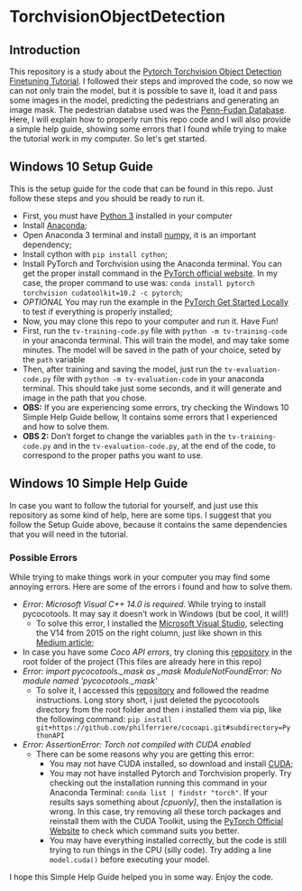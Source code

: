 # TorchvisionObjectDetection
## Introduction
This repository is a study about the [Pytorch Torchvision Object Detection Finetuning Tutorial](https://pytorch.org/tutorials/intermediate/torchvision_tutorial.html). I followed their steps and improved the code, so now we can not only train the model, but it is possible to save it, load it and pass some images in the model, predicting the pedestrians and generating an image mask. The pedestrian databse used was the [Penn-Fudan Database](https://www.cis.upenn.edu/~jshi/ped_html/).
Here, I will explain how to properly run this repo code and I will also provide a simple help guide, showing some errors that I found while trying to make the tutorial work in my computer. So let's get started.

## Windows 10 Setup Guide
This is the setup guide for the code that can be found in this repo. Just follow these steps and you should be ready to run it.
* First, you must have [Python 3](https://www.python.org/downloads/) installed in your computer
* Install [Anaconda](https://www.anaconda.com/);
* Open Anaconda 3 terminal and install [numpy](https://scipy.org/install.html#pip-install), it is an important dependency; 
* Install cython with `pip install cython`;
* Install PyTorch and Torchvision using the Anaconda terminal. You can get the proper install command in the [PyTorch official website](https://pytorch.org/). In my case, the proper command to use was: `conda install pytorch torchvision cudatoolkit=10.2 -c pytorch`;
* *OPTIONAL* You may run the example in the [PyTorch Get Started Locally](https://pytorch.org/get-started/locally/) to test if everything is properly installed;
* Now, you may clone this repo to your computer and run it. Have Fun!
 * First, run the `tv-training-code.py` file with `python -m tv-training-code` in your anaconda terminal. This will train the model, and may take some minutes. The model will be saved in the path of your choice, seted by the `path` variable
 * Then, after training and saving the model, just run the `tv-evaluation-code.py` file with `python -m tv-evaluation-code` in your anaconda terminal. This should take just some seconds, and it will generate and image in the path that you chose.
* **OBS:** If you are experiencing some errors, try checking the Windows 10 Simple Help Guide bellow, It contains some errors that I experienced and how to solve them.
* **OBS 2:** Don’t forget to change the variables `path` in the `tv-training-code.py` and in the `tv-evaluation-code.py`, at the end of the code, to correspond to the proper paths you want to use.

## Windows 10 Simple Help Guide
In case you want to follow the tutorial for yourself, and just use this repository as some kind of help, here are some tips. 
I suggest that you follow the Setup Guide above, because it contains the same dependencies that you will need in the tutorial.

### Possible Errors
While trying to make things work in your computer you may find some annoying errors. Here are some of the errors i found and how to solve them.
* *Error: Microsoft Visual C++ 14.0 is required*. While trying to install pycocotools. It may say it doesn’t work in Windows (but be cool, it will!)
  * To solve this error, I installed the [Microsoft Visual Studio](https://visualstudio.microsoft.com/visual-cpp-build-tools/), selecting the V14 from 2015 on the right column, just like shown in this [Medium article](https://medium.com/@jacky_ttt/day060-fix-error-microsoft-visual-c-14-0-is-required-629413e798cd);
* In case you have some *Coco API errors*, try cloning this [repository](https://github.com/cocodataset/cocoapi.git) in the root folder of the project (This files are already here in this repo)
* *Error: import pycocotools._mask as _mask ModuleNotFoundError: No module named 'pycocotools._mask'*
  * To solve it, I accessed this [repository](https://github.com/philferriere/cocoapi) and followed the readme instructions. Long story short, i just deleted the pycocotools directory from the root folder and then i installed them via pip, like the following command: `pip install git+https://github.com/philferriere/cocoapi.git#subdirectory=PythonAPI`
* *Error: AssertionError: Torch not compiled with CUDA enabled*
  * There can be some reasons why you are getting this error:
    * You may not have CUDA installed, so download and install [CUDA](https://developer.nvidia.com/cuda-downloads?target_os=Windows&target_arch=x86_64&target_version=10&target_type=exelocal);
    * You may not have installed Pytorch and Torchvision properly. Try checking out the installation running this command in your Anaconda Terminal: `conda list | findstr "torch"`. If your results says something about *[cpuonly]*, then the installation is wrong. In this case, try removing all these torch packages and reinstall them with the CUDA Toolkit, using the [PyTorch Official Website](https://pytorch.org/) to check which command suits you better.
    * You may have everything installed correctly, but the code is still trying to run things in the CPU (silly code). Try adding a line `model.cuda()` before executing your model.

I hope this Simple Help Guide helped you in some way. Enjoy the code.
